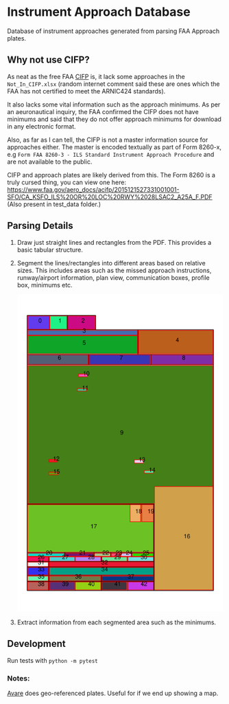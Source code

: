 # Instrument Approach Database

Database of instrument approaches generated from parsing FAA Approach plates.

## Why not use CIFP?

As neat as the free FAA [CIFP](https://www.faa.gov/air_traffic/flight_info/aeronav/digital_products/cifp/download/)
is, it lack some approaches in the `Not_In_CIFP.xlsx` (random internet comment
said these are ones which the FAA has not certified to meet the ARNIC424
standards).

It also lacks some vital information such as the approach minimums. As per an
aeuronautical inquiry, the FAA confirmed the CIFP does not have minimums and
said that they do not offer approach minimums for download in any electronic
format.

Also, as far as I can tell, the CIFP is not a master information source for
approaches either. The master is encoded textually as part of Form 8260-x, e.g
`Form FAA 8260-3 - ILS Standard Instrument Approach Procedure` and are not
available to the public.

CIFP and approach plates are likely derived from this. The Form 8260 is a truly
cursed thing, you can view one here: https://www.faa.gov/aero_docs/acifp/2015121527331001001-SFO/CA_KSFO_ILS%20OR%20LOC%20RWY%2028LSAC2_A25A_F.PDF
(Also present in test_data folder.)

## Parsing Details

1. Draw just straight lines and rectangles from the PDF. This provides a basic
   tabular structure.

2. Segment the lines/rectangles into different areas based on relative sizes.
   This includes areas such as the missed approach instructions, runway/airport
   information, plan view, communication boxes, profile box, minimums etc.

   ![Example of segmented image](test_data/segmented.png)

3. Extract information from each segmented area such as the minimums.

## Development

Run tests with `python -m pytest`

### Notes:

[Avare](https://github.com/apps4av/avare?tab=readme-ov-file) does geo-referenced
plates. Useful for if we end up showing a map.

